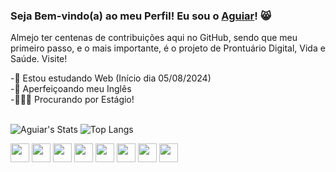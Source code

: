### Seja Bem-vindo(a) ao meu Perfil! Eu sou o [Aguiar](https://github.com/AguiarBarbosa)! 😸

Almejo ter centenas de contribuições aqui no GitHub, sendo que meu primeiro passo, e o mais importante, é o projeto de Prontuário Digital, Vida e Saúde. Visite!

-🔎 Estou estudando Web (Início dia 05/08/2024)  
-📗 Aperfeiçoando meu Inglês  
-🧑🏽‍💻 Procurando por Estágio!  
<br>

![Aguiar's Stats](https://github-readme-stats.vercel.app/api?username=AguiarBarbosa&count_private=true&theme=dracula&show_icons=true&include_all_commits=true)
![Top Langs](https://github-readme-stats.vercel.app/api/top-langs/?username=AguiarBarbosa&theme=dracula&hide=TeX&layout=compact)


<div display="inline-block">
<img src="https://cdn.jsdelivr.net/gh/devicons/devicon@latest/icons/html5/html5-original.svg" width="30px"/>
<img src="https://cdn.jsdelivr.net/gh/devicons/devicon@latest/icons/css3/css3-original.svg" width="30px"/>
<img src="https://cdn.jsdelivr.net/gh/devicons/devicon@latest/icons/javascript/javascript-original.svg" width="30px"/>
<img src="https://cdn.jsdelivr.net/gh/devicons/devicon@latest/icons/java/java-original.svg" width="30px"/>
<img src="https://cdn.jsdelivr.net/gh/devicons/devicon@latest/icons/mysql/mysql-original.svg" width="30px"/>
<img src="https://cdn.jsdelivr.net/gh/devicons/devicon@latest/icons/git/git-original.svg" width="30px"/>
<img src="https://cdn.jsdelivr.net/gh/devicons/devicon@latest/icons/github/github-original.svg" width="30px"/>
<img src="https://cdn.jsdelivr.net/gh/devicons/devicon@latest/icons/vscode/vscode-original.svg" width="30px"/>
</div>     
